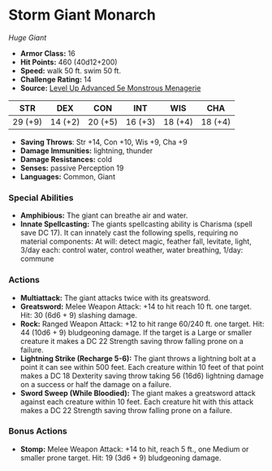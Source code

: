 # Storm Giant Monarch

*Huge* *Giant*

- **Armor Class:** 16
- **Hit Points:** 460 (40d12+200)
- **Speed:** walk 50 ft. swim 50 ft.
- **Challenge Rating:** 14
- **Source:** [Level Up Advanced 5e Monstrous Menagerie](https://www.levelup5e.com)

| STR | DEX | CON | INT | WIS | CHA |
| --- | --- | --- | --- | --- | --- |
| 29 (+9) | 14 (+2) | 20 (+5) | 16 (+3) | 18 (+4) | 18 (+4) |

- **Saving Throws**: Str +14, Con +10, Wis +9, Cha +9
- **Damage Immunities:** lightning, thunder
- **Damage Resistances:** cold
- **Senses:** passive Perception 19
- **Languages:** Common, Giant
### Special Abilities
- **Amphibious:** The giant can breathe air and water.
- **Innate Spellcasting:** The giants spellcasting ability is Charisma (spell save DC 17). It can innately cast the following spells, requiring no material components: At will: detect magic, feather fall, levitate, light, 3/day each: control water, control weather, water breathing, 1/day: commune
### Actions
- **Multiattack:** The giant attacks twice with its greatsword.
- **Greatsword:** Melee Weapon Attack: +14 to hit  reach 10 ft.  one target. Hit: 30 (6d6 + 9) slashing damage.
- **Rock:** Ranged Weapon Attack: +12 to hit  range 60/240 ft.  one target. Hit: 44 (10d6 + 9) bludgeoning damage. If the target is a Large or smaller creature  it makes a DC 22 Strength saving throw  falling prone on a failure.
- **Lightning Strike (Recharge 5-6):** The giant throws a lightning bolt at a point it can see within 500 feet. Each creature within 10 feet of that point makes a DC 18 Dexterity saving throw  taking 56 (16d6) lightning damage on a success or half the damage on a failure.
- **Sword Sweep (While Bloodied):** The giant makes a greatsword attack against each creature within 10 feet. Each creature hit with this attack makes a DC 22 Strength saving throw  falling prone on a failure.
### Bonus Actions
- **Stomp:** Melee Weapon Attack: +14 to hit, reach 5 ft., one Medium or smaller prone target. Hit: 19 (3d6 + 9) bludgeoning damage.
